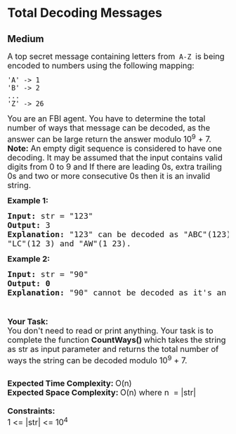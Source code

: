 # Total Decoding Messages
## Medium
<div class="problems_problem_content__Xm_eO" style="user-select: auto;"><p style="user-select: auto;"><span style="font-size: 18px; user-select: auto;">A top secret message containing letters from<code style="user-select: auto;"> A-Z </code>is being encoded to numbers using the following mapping:</span></p>

<div class="highlighter-rouge" style="user-select: auto;">
<pre style="user-select: auto;"><span style="font-size: 18px; user-select: auto;"><code style="user-select: auto;">'A' -&gt; 1
'B' -&gt; 2
...
'Z' -&gt; 26
</code></span></pre>
</div>

<p style="user-select: auto;"><span style="font-size: 18px; user-select: auto;">You are an FBI agent. You have to determine the total number of ways that message can be decoded, as the answer can be large return the answer modulo 10<sup style="user-select: auto;">9</sup>&nbsp;+ 7.<br style="user-select: auto;">
<strong style="user-select: auto;">Note:</strong> An empty digit sequence is considered to have one decoding. It may be assumed that the input contains valid digits from 0 to 9 and If there are leading 0s, extra trailing 0s and two or more consecutive 0s then it is an invalid string.</span></p>

<p style="user-select: auto;"><span style="font-size: 18px; user-select: auto;"><strong style="user-select: auto;">Example 1:</strong></span></p>

<pre style="user-select: auto;"><span style="font-size: 18px; user-select: auto;"><strong style="user-select: auto;">Input: </strong>str = "123"
<strong style="user-select: auto;">Output: </strong>3
<strong style="user-select: auto;">Explanation: </strong>"123" can be decoded as "ABC"(123),
"LC"(12 3) and "AW"(1 23).</span>
</pre>

<p style="user-select: auto;"><span style="font-size: 18px; user-select: auto;"><strong style="user-select: auto;">Example 2:</strong></span></p>

<pre style="user-select: auto;"><span style="font-size: 18px; user-select: auto;"><strong style="user-select: auto;">Input: </strong>str = "90"
<strong style="user-select: auto;">Output: 0</strong>
<strong style="user-select: auto;">Explanation: </strong>"90" cannot be decoded as it's an invalid string and we cannot decode '0'.</span>
</pre>

<p style="user-select: auto;">&nbsp;</p>

<p style="user-select: auto;"><span style="font-size: 18px; user-select: auto;"><strong style="user-select: auto;">Your Task:</strong><br style="user-select: auto;">
You don't need to read or print anything. Your task is to complete the function&nbsp;<strong style="user-select: auto;">CountWays()&nbsp;</strong>which takes the string as str as input parameter and returns the total number of ways the string can be decoded modulo 10<sup style="user-select: auto;">9</sup>&nbsp;+ 7.</span><br style="user-select: auto;">
&nbsp;</p>

<p style="user-select: auto;"><span style="font-size: 18px; user-select: auto;"><strong style="user-select: auto;">Expected Time Complexity:&nbsp;</strong>O(n)<br style="user-select: auto;">
<strong style="user-select: auto;">Expected Space Complexity:&nbsp;</strong>O(n) where n&nbsp; = |str|<br style="user-select: auto;">
<br style="user-select: auto;">
<strong style="user-select: auto;">Constraints:</strong><br style="user-select: auto;">
1 &lt;= |str| &lt;= 10<sup style="user-select: auto;">4</sup></span></p>
</div>